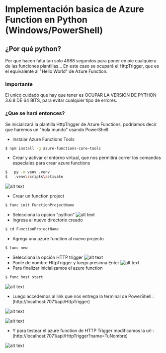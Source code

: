 # Implementación basica de Azure Function en Python (Windows/PowerShell)

## ¿Por qué python?

Por que hacen falta tan solo 4988 segundos para poner en pie cualquiera de las funciones plantillas... En este caso se ocupará el HttpTrigger, que es el equivalente al "Hello World" de Azure Function.

### Importante

El unico cuidado que hay que tener es OCUPAR LA VERSIÓN DE PYTHON 3.6.8 DE 64 BITS, para evitar cualquier tipo de errores.

### ¿Que se hará entonces?

Se inicializará la plantilla HttpTrigger de Azure Functions, podriamos decir que haremos un "hola mundo" usando PowerShell

* Instalar Azure Functions Tools
```sh
$ npm install -g azure-functions-core-tools
```


* Crear y activar el entorno virtual, que nos permitirá correr los comandos especiales para crear azure functions
```sh
$	py -m venv .venv
$	.venv\scripts\activate
```
![alt text](https://i.imgur.com/D6j5HQl.png)

* Crear un function project
```sh
$ func init FunctionProjectName
```

* Selecciona la opcion "python"
![alt text](https://i.imgur.com/sv2475m.png)
* Ingresa al nuevo directorio creado
```sh
$ cd FunctionProjectName
```
* Agrega una azure function al nuevo projecto
```sh
$ func new
```

* Selecciona la opción HTTP trigger
![alt text](https://i.imgur.com/WWKLfvQ.png)
* Ponle de nombre HttpTrigger y luego presiona Enter
![alt text](https://i.imgur.com/zf31l7i.png)
* Para finalizar inicializamos el azure function
```sh
$ func host start
```
![alt text](https://i.imgur.com/ScwhJYu.png)

* Luego accedemos al link que nos entrega la terminal de PowerShell : (http://localhost:7071/api/HttpTrigger)

![alt text](https://imgur.com/ScwhJYu)

![alt text](https://imgur.com/3xXmyOh)
* Y para testear el azure function de HTTP Trigger modificamos la url : (http://localhost:7071/api/HttpTrigger?name=TuNombre)

![alt text](https://imgur.com/bJ3lA1F)


[command-line-grammar]: #command-line-grammar
[configuring-dns]: os/configuring-dns.md
[coreos-docs]: https://coreos.com/docs/
[economist-hyphens]: http://www.economist.com/news/books-and-arts/21723088-hyphens-can-be-tricky-they-need-not-drive-you-crazy-hysteria-over-hyphens
[eos]: https://faculty.washington.edu/heagerty/Courses/b572/public/StrunkWhite.pdf "The Elements of Style"
[githubmd]: https://help.github.com/articles/github-flavored-markdown/
[headings]: #headings
[hyperlink-considerations]: #hyperlink-considerations
[mdhome]: https://daringfireball.net/projects/markdown/syntax
[quickstart]: os/quickstart.md "Relative link from here to CoreOS Quick Start"
[rfc2606s3]: https://tools.ietf.org/html/rfc2606#section-3
[rfc5737]: https://tools.ietf.org/html/rfc5737
[style]: STYLE.md "CoreOS Documentation Style"